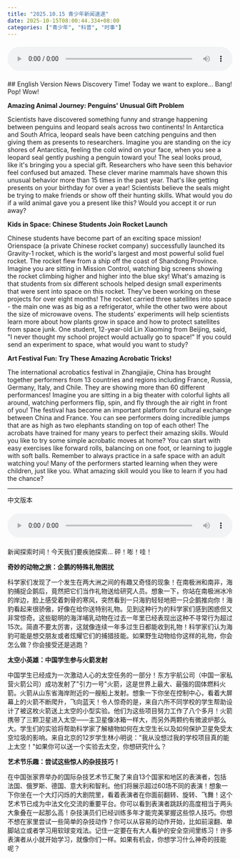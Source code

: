 ```yaml
---
title: "2025.10.15 青少年新闻速递"
date: 2025-10-15T08:00:44.334+08:00
categories: ["青少年", "科普", "时事"]
---
```

<audio controls style="width: 100%; max-width: 900px; margin: 1.5em 0; display: block;">
<source src="/mp3/teen_news/20251015.en.wav" type="audio/wav">
</audio>
## English Version
News Discovery Time! Today we want to explore... Bang! Pop! Wow!

**Amazing Animal Journey: Penguins' Unusual Gift Problem**

Scientists have discovered something funny and strange happening between penguins and leopard seals across two continents! In Antarctica and South Africa, leopard seals have been catching penguins and then giving them as presents to researchers. Imagine you are standing on the icy shores of Antarctica, feeling the cold wind on your face, when you see a leopard seal gently pushing a penguin toward you! The seal looks proud, like it's bringing you a special gift. Researchers who have seen this behavior feel confused but amazed. These clever marine mammals have shown this unusual behavior more than 15 times in the past year. That's like getting presents on your birthday for over a year! Scientists believe the seals might be trying to make friends or show off their hunting skills. What would you do if a wild animal gave you a present like this? Would you accept it or run away?

**Kids in Space: Chinese Students Join Rocket Launch**

Chinese students have become part of an exciting space mission! Orienspace (a private Chinese rocket company) successfully launched its Gravity-1 rocket, which is the world's largest and most powerful solid fuel rocket. The rocket flew from a ship off the coast of Shandong Province. Imagine you are sitting in Mission Control, watching big screens showing the rocket climbing higher and higher into the blue sky! What's amazing is that students from six different schools helped design small experiments that were sent into space on this rocket. They've been working on these projects for over eight months! The rocket carried three satellites into space - the main one was as big as a refrigerator, while the other two were about the size of microwave ovens. The students' experiments will help scientists learn more about how plants grow in space and how to protect satellites from space junk. One student, 12-year-old Lin Xiaoming from Beijing, said, "I never thought my school project would actually go to space!" If you could send an experiment to space, what would you want to study?

**Art Festival Fun: Try These Amazing Acrobatic Tricks!**

The international acrobatics festival in Zhangjiajie, China has brought together performers from 13 countries and regions including France, Russia, Germany, Italy, and Chile. They are showing more than 60 different performances! Imagine you are sitting in a big theater with colorful lights all around, watching performers flip, spin, and fly through the air right in front of you! The festival has become an important platform for cultural exchange between China and France. You can see performers doing incredible jumps that are as high as two elephants standing on top of each other! The acrobats have trained for many years to perfect their amazing skills. Would you like to try some simple acrobatic moves at home? You can start with easy exercises like forward rolls, balancing on one foot, or learning to juggle with soft balls. Remember to always practice in a safe space with an adult watching you! Many of the performers started learning when they were children, just like you. What amazing skill would you like to learn if you had the chance?

---
中文版本
<audio controls style="width: 100%; max-width: 900px; margin: 1.5em 0; display: block;">
    <source src="/mp3/teen_news/20251015.cn.wav"
  type="audio/wav">
  </audio>
新闻探索时间！今天我们要疾驰探索... 砰！嘭！哇！

**奇妙的动物之旅：企鹅的特殊礼物困扰**

科学家们发现了一个发生在两大洲之间的有趣又奇怪的现象！在南极洲和南非，海豹捕捉企鹅后，竟然把它们当作礼物送给研究人员。想象一下，你站在南极洲冰冷的岸边，脸上感受着刺骨的寒风，突然看到一只海豹轻轻地把一只企鹅推向你！海豹看起来很骄傲，好像在给你送特别礼物。见到这种行为的科学家们感到困惑但又非常惊奇。这些聪明的海洋哺乳动物在过去一年里已经表现出这种不寻常行为超过15次。简直不要太厉害，这就像连续一年多过生日都能收到礼物！科学家们认为海豹可能是想交朋友或者炫耀它们的捕猎技能。如果野生动物给你这样的礼物，你会怎么做？你会接受还是逃跑？

**太空小英雄：中国学生参与火箭发射**

中国学生已经成为一次激动人心的太空任务的一部分！东方宇航公司（中国一家私营火箭公司）成功发射了"引力一号"火箭，这是世界上最大、最强的固体燃料火箭。火箭从山东省海岸附近的一艘船上发射。想象一下你坐在控制中心，看着大屏幕上的火箭不断爬升，飞向蓝天！令人惊奇的是，来自六所不同学校的学生帮助设计了被这枚火箭送上太空的小型实验。他们为这些项目努力工作了八个多月！火箭携带了三颗卫星进入太空——主卫星像冰箱一样大，而另外两颗约有微波炉那么大。学生们的实验将帮助科学家了解植物如何在太空生长以及如何保护卫星免受太空垃圾的影响。来自北京的12岁学生林小明说："我从没想过我的学校项目真的能上太空！"如果你可以送一个实验去太空，你想研究什么？

**艺术节乐趣：尝试这些惊人的杂技技巧！**

在中国张家界举办的国际杂技艺术节汇聚了来自13个国家和地区的表演者，包括法国、俄罗斯、德国、意大利和智利。他们将展示超过60场不同的表演！想象一下你坐在一个大灯闪烁的大剧院里，看着表演者在你面前翻转、旋转、飞舞！这个艺术节已成为中法文化交流的重要平台。你可以看到表演者跳跃的高度相当于两头大象叠在一起那么高！杂技演员们已经训练多年才能完美掌握这些惊人技巧。你想不想在家里尝试一些简单的杂技动作？你可以从容易的动作开始，比如前滚翻、单脚站立或者学习用软球变戏法。记住一定要在有大人看护的安全空间里练习！许多表演者从小就开始学习，就像你们一样。如果有机会，你想学习什么神奇的技能呢？